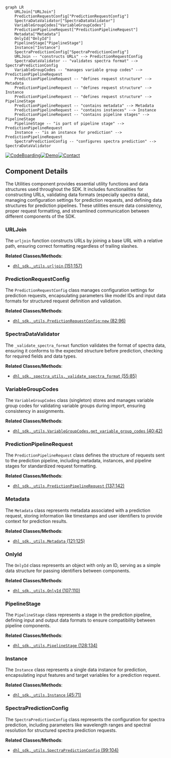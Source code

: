 ```mermaid
graph LR
    URLJoin["URLJoin"]
    PredictionRequestConfig["PredictionRequestConfig"]
    SpectraDataValidator["SpectraDataValidator"]
    VariableGroupCodes["VariableGroupCodes"]
    PredictionPipelineRequest["PredictionPipelineRequest"]
    Metadata["Metadata"]
    OnlyId["OnlyId"]
    PipelineStage["PipelineStage"]
    Instance["Instance"]
    SpectraPredictionConfig["SpectraPredictionConfig"]
    URLJoin -- "constructs URLs" --> PredictionRequestConfig
    SpectraDataValidator -- "validates spectra format" --> SpectraPredictionConfig
    VariableGroupCodes -- "manages variable group codes" --> PredictionPipelineRequest
    PredictionPipelineRequest -- "defines request structure" --> Metadata
    PredictionPipelineRequest -- "defines request structure" --> Instance
    PredictionPipelineRequest -- "defines request structure" --> PipelineStage
    PredictionPipelineRequest -- "contains metadata" --> Metadata
    PredictionPipelineRequest -- "contains instances" --> Instance
    PredictionPipelineRequest -- "contains pipeline stages" --> PipelineStage
    PipelineStage -- "is part of pipeline stage" --> PredictionPipelineRequest
    Instance -- "is an instance for prediction" --> PredictionPipelineRequest
    SpectraPredictionConfig -- "configures spectra prediction" --> SpectraDataValidator
```
[![CodeBoarding](https://img.shields.io/badge/Generated%20by-CodeBoarding-9cf?style=flat-square)](https://github.com/CodeBoarding/CodeBoarding)[![Demo](https://img.shields.io/badge/Try%20our-Demo-blue?style=flat-square)](https://www.codeboarding.org/demo)[![Contact](https://img.shields.io/badge/Contact%20us%20-%20codeboarding@gmail.com-lightgrey?style=flat-square)](mailto:codeboarding@gmail.com)

## Component Details

The Utilities component provides essential utility functions and data structures used throughout the SDK. It includes functionalities for constructing URLs, validating data formats (especially spectra data), managing configuration settings for prediction requests, and defining data structures for prediction pipelines. These utilities ensure data consistency, proper request formatting, and streamlined communication between different components of the SDK.

### URLJoin
The `urljoin` function constructs URLs by joining a base URL with a relative path, ensuring correct formatting regardless of trailing slashes.


**Related Classes/Methods**:

- <a href="https://github.com/DataHow/datahowlab-sdk-python/blob/master/dhl_sdk/_utils.py#L151-L157" target="_blank" rel="noopener noreferrer">`dhl_sdk._utils.urljoin` (151:157)</a>


### PredictionRequestConfig
The `PredictionRequestConfig` class manages configuration settings for prediction requests, encapsulating parameters like model IDs and input data formats for structured request definition and validation.


**Related Classes/Methods**:

- <a href="https://github.com/DataHow/datahowlab-sdk-python/blob/master/dhl_sdk/_utils.py#L82-L96" target="_blank" rel="noopener noreferrer">`dhl_sdk._utils.PredictionRequestConfig:new` (82:96)</a>


### SpectraDataValidator
The `_validate_spectra_format` function validates the format of spectra data, ensuring it conforms to the expected structure before prediction, checking for required fields and data types.


**Related Classes/Methods**:

- <a href="https://github.com/DataHow/datahowlab-sdk-python/blob/master/dhl_sdk/_spectra_utils.py#L55-L85" target="_blank" rel="noopener noreferrer">`dhl_sdk._spectra_utils._validate_spectra_format` (55:85)</a>


### VariableGroupCodes
The `VariableGroupCodes` class (singleton) stores and manages variable group codes for validating variable groups during import, ensuring consistency in assignments.


**Related Classes/Methods**:

- <a href="https://github.com/DataHow/datahowlab-sdk-python/blob/master/dhl_sdk/_utils.py#L40-L42" target="_blank" rel="noopener noreferrer">`dhl_sdk._utils.VariableGroupCodes.get_variable_group_codes` (40:42)</a>


### PredictionPipelineRequest
The `PredictionPipelineRequest` class defines the structure of requests sent to the prediction pipeline, including metadata, instances, and pipeline stages for standardized request formatting.


**Related Classes/Methods**:

- <a href="https://github.com/DataHow/datahowlab-sdk-python/blob/master/dhl_sdk/_utils.py#L137-L142" target="_blank" rel="noopener noreferrer">`dhl_sdk._utils.PredictionPipelineRequest` (137:142)</a>


### Metadata
The `Metadata` class represents metadata associated with a prediction request, storing information like timestamps and user identifiers to provide context for prediction results.


**Related Classes/Methods**:

- <a href="https://github.com/DataHow/datahowlab-sdk-python/blob/master/dhl_sdk/_utils.py#L121-L125" target="_blank" rel="noopener noreferrer">`dhl_sdk._utils.Metadata` (121:125)</a>


### OnlyId
The `OnlyId` class represents an object with only an ID, serving as a simple data structure for passing identifiers between components.


**Related Classes/Methods**:

- <a href="https://github.com/DataHow/datahowlab-sdk-python/blob/master/dhl_sdk/_utils.py#L107-L110" target="_blank" rel="noopener noreferrer">`dhl_sdk._utils.OnlyId` (107:110)</a>


### PipelineStage
The `PipelineStage` class represents a stage in the prediction pipeline, defining input and output data formats to ensure compatibility between pipeline components.


**Related Classes/Methods**:

- <a href="https://github.com/DataHow/datahowlab-sdk-python/blob/master/dhl_sdk/_utils.py#L128-L134" target="_blank" rel="noopener noreferrer">`dhl_sdk._utils.PipelineStage` (128:134)</a>


### Instance
The `Instance` class represents a single data instance for prediction, encapsulating input features and target variables for a prediction request.


**Related Classes/Methods**:

- <a href="https://github.com/DataHow/datahowlab-sdk-python/blob/master/dhl_sdk/_utils.py#L45-L71" target="_blank" rel="noopener noreferrer">`dhl_sdk._utils.Instance` (45:71)</a>


### SpectraPredictionConfig
The `SpectraPredictionConfig` class represents the configuration for spectra prediction, including parameters like wavelength ranges and spectral resolution for structured spectra prediction requests.


**Related Classes/Methods**:

- <a href="https://github.com/DataHow/datahowlab-sdk-python/blob/master/dhl_sdk/_utils.py#L99-L104" target="_blank" rel="noopener noreferrer">`dhl_sdk._utils.SpectraPredictionConfig` (99:104)</a>